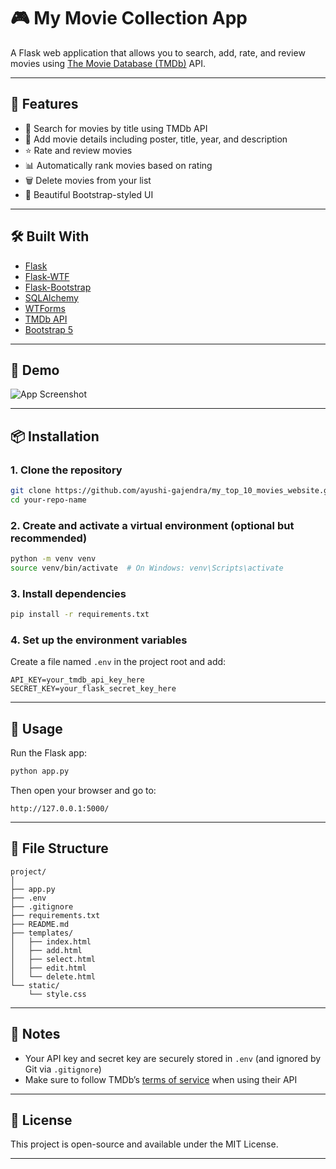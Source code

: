 # 🎮 My Movie Collection App

A Flask web application that allows you to search, add, rate, and review movies using [The Movie Database (TMDb)](https://www.themoviedb.org/) API.

---

## 🚀 Features

* 🔎 Search for movies by title using TMDb API
* 🎥 Add movie details including poster, title, year, and description
* ⭐ Rate and review movies
* 📊 Automatically rank movies based on rating
* 🗑️ Delete movies from your list
* 💅 Beautiful Bootstrap-styled UI

---

## 🛠️ Built With

* [Flask](https://flask.palletsprojects.com/)
* [Flask-WTF](https://flask-wtf.readthedocs.io/)
* [Flask-Bootstrap](https://pythonhosted.org/Flask-Bootstrap/)
* [SQLAlchemy](https://www.sqlalchemy.org/)
* [WTForms](https://wtforms.readthedocs.io/)
* [TMDb API](https://developer.themoviedb.org/)
* [Bootstrap 5](https://getbootstrap.com/)

---

## 🔪 Demo

![App Screenshot](https://via.placeholder.com/800x400?text=Add+your+screenshot+here)

---

## 📦 Installation

### 1. Clone the repository

```bash
git clone https://github.com/ayushi-gajendra/my_top_10_movies_website.git
cd your-repo-name
```

### 2. Create and activate a virtual environment (optional but recommended)

```bash
python -m venv venv
source venv/bin/activate  # On Windows: venv\Scripts\activate
```

### 3. Install dependencies

```bash
pip install -r requirements.txt
```

### 4. Set up the environment variables

Create a file named `.env` in the project root and add:

```env
API_KEY=your_tmdb_api_key_here
SECRET_KEY=your_flask_secret_key_here
```

---

## 🧠 Usage

Run the Flask app:

```bash
python app.py
```

Then open your browser and go to:

```
http://127.0.0.1:5000/
```

---

## 📁 File Structure

```
project/
│
├── app.py
├── .env
├── .gitignore
├── requirements.txt
├── README.md
├── templates/
│   ├── index.html
│   ├── add.html
│   ├── select.html
│   ├── edit.html
│   └── delete.html
└── static/
    └── style.css
```

---

## 🔐 Notes

* Your API key and secret key are securely stored in `.env` (and ignored by Git via `.gitignore`)
* Make sure to follow TMDb’s [terms of service](https://www.themoviedb.org/terms-of-use) when using their API

---

## 📝 License

This project is open-source and available under the MIT License.

---
